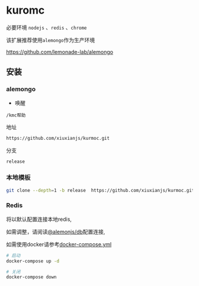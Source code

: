 # kuromc

必要环境 `nodejs` 、`redis` 、`chrome`

该扩展推荐使用`alemongo`作为生产环境

https://github.com/lemonade-lab/alemongo

## 安装

### alemongo

- 唤醒

`/kmc帮助`

地址

```sh
https://github.com/xiuxianjs/kurmoc.git
```

分支

```sh
release
```

### 本地模板

```sh
git clone --depth=1 -b release  https://github.com/xiuxianjs/kurmoc.git ./packages/kurmoc
```

### Redis

将以默认配置连接本地redis,

如需调整，请阅读[@alemonjs/db](https://www.npmjs.com/package/@alemonjs/db)配置连接,

如需使用docker请参考[docker-compose.yml](./docker-compose.yml)

```sh
# 启动
docker-compose up -d
```

```sh
# 关闭
docker-compose down
```
